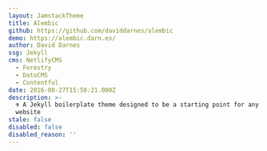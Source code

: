 ```yaml
---
layout: JamstackTheme
title: Alembic
github: https://github.com/daviddarnes/alembic
demo: https://alembic.darn.es/
author: David Darnes
ssg: Jekyll
cms: NetlifyCMS
  - Forestry
  - DatoCMS
  - Contentful
date: 2016-08-27T15:50:21.000Z
description: >-
  ⚗️ A Jekyll boilerplate theme designed to be a starting point for any Jekyll
  website
stale: false
disabled: false
disabled_reason: ''
---
```

